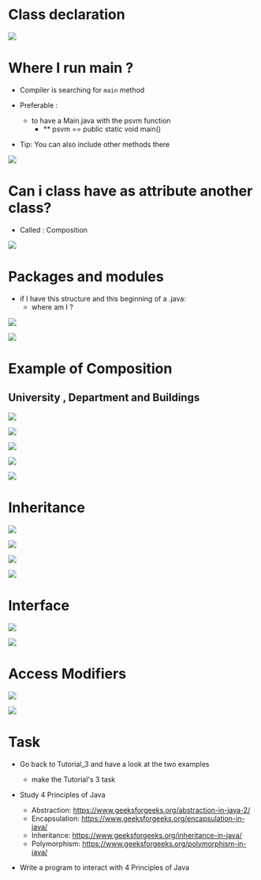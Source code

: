 
# Class declaration 

![](./code/A_class.png)

# Where I run main ?

- Compiler is searching for `main` method  
- Preferable :
  - to have a Main.java with the psvm function 
    - ** psvm ==   public static void main()

- Tip: You can also include other methods there

![](./code/begin_main.png)



# Can i class have as attribute another class? 

- Called : Composition

![](./code/car.png)

# Packages and modules

- if I have this structure and this beginning of a .java:
  - where am I ?

![](./code/structure.png)

![](./code/pack_mod.png)


# Example of Composition
## University , Department and Buildings 

![](./code/main_intro.png)

![](./code/mian.png)

![](./code/buildingpng.png)

![](./code/department.png)

![](./code/niversity.png)



# Inheritance

![](./code/Animal.png)

![](./code/Dog.png)

![](./code/Main_animal.png)

![](./code/animal_out.png)

# Interface 

![](./code/shape_interf.png)

![](./code/circle.png)

# Access Modifiers 

![](./code/acc.png)

![](./code/acc_1.png)


# Task

- Go back to Tutorial_3 and have a look at the two examples
  - make the Tutorial's 3 task 
  
- Study 4 Principles of Java
  - Abstraction: https://www.geeksforgeeks.org/abstraction-in-java-2/
  - Encapsulation: https://www.geeksforgeeks.org/encapsulation-in-java/
  - Inheritance: https://www.geeksforgeeks.org/inheritance-in-java/
  - Polymorphism: https://www.geeksforgeeks.org/polymorphism-in-java/

- Write a program to interact with  4 Principles of Java 

